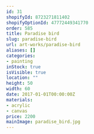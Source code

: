 ```yaml
---
id: 31
shopifyId: 8723271811402
shopifyOptionId: 47772449341770
order: 585
title: Paradise bird
slug: paradise-bird
url: art-works/paradise-bird
aliases: []
categories:
- painting
inStock: true
isVisible: true
location: ""
height: 50
width: 60
date: 2017-01-01T00:00:00Z
materials:
- acrylic
- canvas
price: 2200
mainImage: paradise_bird.jpg
---
```

